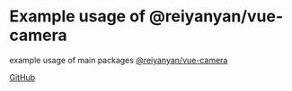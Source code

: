 # Example usage of @reiyanyan/vue-camera

example usage of main packages [@reiyanyan/vue-camera](https://www.npmjs.com/package/@reiyanyan/vue-camera)

[GitHub](https://github.com/reiyanyan/vue-camera)
